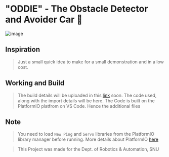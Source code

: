 # "ODDIE" - The Obstacle Detector and Avoider Car 🚗
![image](https://github.com/Kishou-Arima/Oddie/assets/62903411/6302fd6d-5173-4d92-b6c2-ce859817aff7)


## Inspiration
> Just a small quick idea to make for a small demonstration and in a low cost.

## Working and Build
> The build details will be uploaded in this [link](#) soon. The code used, along with the import details will be here.
> The Code is built on the PlatformIO platfrom on VS Code. Hence the additional files

## Note
> You need to load `New Ping` and `Servo` libraries from the PlatformIO library manager before running. More details about PlatformIO [here](https://platformio.org)

>This Project was made for the Dept. of Robotics & Automation, SNU
